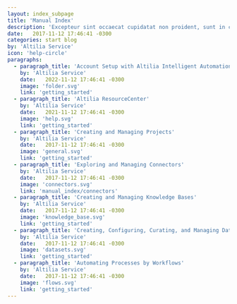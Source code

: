 ```yaml
---
layout: index_subpage
title: 'Manual Index'
description: 'Excepteur sint occaecat cupidatat non proident, sunt in culpa qui officia deserunt mollit anim id est laborum.'
date:   2017-11-12 17:46:41 -0300
categories: start blog
by: 'Altilia Service'
icon: 'help-circle'
paragraphs:
  - paragraph_title: 'Account Setup with Altilia Intelligent Automation<sup>TM</sup>'
    by: 'Altilia Service'
    date:   2022-11-12 17:46:41 -0300
    image: 'folder.svg'
    link: 'getting_started'
  - paragraph_title: 'Altilia ResourceCenter'
    by: 'Altilia Service'
    date:   2021-11-12 17:46:41 -0300
    image: 'help.svg'
    link: 'getting_started'
  - paragraph_title: 'Creating and Managing Projects'
    by: 'Altilia Service'
    date:   2017-11-12 17:46:41 -0300
    image: 'general.svg'
    link: 'getting_started'
  - paragraph_title: 'Exploring and Managing Connectors'
    by: 'Altilia Service'
    date:   2017-11-12 17:46:41 -0300
    image: 'connectors.svg'
    link: 'manual_index/connectors'
  - paragraph_title: 'Creating and Managing Knowledge Bases'
    by: 'Altilia Service'
    date:   2017-11-12 17:46:41 -0300
    image: 'knowledge_base.svg'
    link: 'getting_started'
  - paragraph_title: 'Creating, Configuring, Curating, and Managing Datasets'
    by: 'Altilia Service'
    date:   2017-11-12 17:46:41 -0300
    image: 'datasets.svg'
    link: 'getting_started'
  - paragraph_title: 'Automating Processes by Workflows'
    by: 'Altilia Service'
    date:   2017-11-12 17:46:41 -0300
    image: 'flows.svg'
    link: 'getting_started'
---
```

